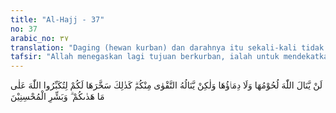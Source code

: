 ```yaml
---
title: "Al-Hajj - 37"
no: 37
arabic_no: ٣٧
translation: "Daging (hewan kurban) dan darahnya itu sekali-kali tidak akan sampai kepada Allah, tetapi yang sampai kepada-Nya adalah ketakwaan kamu. Demi-kianlah Dia menundukkannya untuk-mu agar kamu mengagungkan Allah atas petunjuk yang Dia berikan kepadamu. Dan sampaikanlah kabar gembira kepada orang-orang yang berbuat baik."
tafsir: "Allah menegaskan lagi tujuan berkurban, ialah untuk mendekatkan diri kepada Allah dan mencari keridaan-Nya. Dekat kepada Allah dan keridaan-Nya tidak akan diperoleh dari daging-daging binatang yang disembelih itu dan tidak pula dari darahnya yang telah ditumpahkan, akan tetapi semuanya itu akan diperoleh bila kurban itu dilakukan dengan niat yang ikhlas, dilakukan semata-mata karena Allah dan sebagai syukur atas nikmat-nikmat yang tidak terhingga yang telah dilimpahkan-Nya kepada hamba-Nya.\n\nMujahid berkata, \"Kaum Muslimin pernah bermaksud meniru perbuatan orang-orang musyrik Mekah. Jika menyembelih binatang kurban, mereka menebarkan daging-daging binatang itu disekitar Ka'bah, sedang darahnya mereka lumurkan ke dinding-dinding Ka'bah dengan maksud mencari keridaan tuhan-tuhan yang mereka sembah. Dengan turunnya ayat ini, maka kaum Muslimin mengurungkan maksudnya itu.\"\n\nAllah menegaskan pula bahwa Dia telah memudahkan binatang kurban bagi manusia, mudah didapat, mudah dikuasai, dan mudah pula disembelih. Dengan kemudahan itu manusia seharusnya tambah mensyukuri nikmat yang telah dilimpahkan Allah kepada mereka serta mengagungkan-Nya, karena petunjuk-petunjuk yang telah diberikan-Nya.\n\nPada akhir ayat ini Allah memerintahkan kepada Rasulullah saw menyampaikan kabar gembira kepada orang-orang yang beriman dan beramal saleh, serta orang-orang yang melakukan kurban dengan ikhlas bahwa mereka akan memperoleh rida dan karunia-Nya.\n\nPada ayat yang lalu Allah memerintahkan agar menyebut nama-Nya di waktu menyembelih binatang kurban, sedang pada ayat ini diperintahkan membaca takbir di waktu menyembelih binatang kurban.\n\nKebanyakan ahli tafsir mengumpulkan kedua bacaan ini, yaitu dengan menyebut nama Allah dan mengucapkan takbir.\n\nUcapan yang diucapkan itu ialah:\n\nDengan nama Allah, Allah Maha Besar, dari Engkau dan untuk Engkau!\n\nAlasan dari mufasir itu ialah hadis Nabi Muhammad saw.\n\nDari Jabir bin Abdillah, ia berkata, \"Nabi saw menyembelih pada hari raya kurban dua ekor domba yang mempunyai tanduk yang tajam dan berwarna putih kehitam-hitaman. Tatkala beliau menghadapkan keduanya ke kiblat, beliau mengucapkan, (artinya) \"Sesungguhnya aku menghadapkan mukaku kepada yang menciptakan langit dan bumi dalam keadaan cenderung kepada agama yang benar,\" sampai kepada perkataan, 'dan aku adalah orang yang pertama kali yang menyerahkan diri. Wahai Tuhan! Dari Engkau untuk Engkau, dari Muhammad dan umatnya, dengan nama Allah dan Allah Mahabesar, kemudian beliau menyembelihnya.\" (Riwayat Abu Daud)"
---
```

لَنْ يَّنَالَ اللّٰهَ لُحُوْمُهَا وَلَا دِمَاۤؤُهَا وَلٰكِنْ يَّنَالُهُ التَّقْوٰى مِنْكُمْۗ  كَذٰلِكَ سَخَّرَهَا لَكُمْ لِتُكَبِّرُوا اللّٰهَ عَلٰى مَا هَدٰىكُمْ ۗ وَبَشِّرِ الْمُحْسِنِيْنَ 